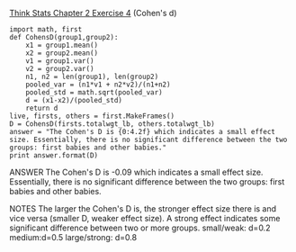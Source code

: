 [Think Stats Chapter 2 Exercise 4](http://greenteapress.com/thinkstats2/html/thinkstats2003.html#toc24) (Cohen's d)
```
import math, first
def CohensD(group1,group2):
    x1 = group1.mean()
    x2 = group2.mean()
    v1 = group1.var()
    v2 = group2.var()
    n1, n2 = len(group1), len(group2)
    pooled_var = (n1*v1 + n2*v2)/(n1+n2)
    pooled_std = math.sqrt(pooled_var)
    d = (x1-x2)/(pooled_std)
    return d
live, firsts, others = first.MakeFrames()
D = CohensD(firsts.totalwgt_lb, others.totalwgt_lb)
answer = "The Cohen's D is {0:4.2f} which indicates a small effect size. Essentially, there is no significant difference between the two groups: first babies and other babies."
print answer.format(D)
```


ANSWER
The Cohen's D is -0.09 which indicates a small effect size. Essentially, there is no significant difference between the two groups: first babies and other babies.

NOTES
The larger the Cohen's D is, the stronger effect size there is and vice versa (smaller D, weaker effect size). A strong effect
indicates some significant difference between two or more groups.
small/weak: d=0.2 
medium:d=0.5
large/strong: d=0.8

